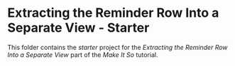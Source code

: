 # Extracting the Reminder Row Into a Separate View - Starter

This folder contains the _starter_ project for the _Extracting the Reminder Row Into a Separate View_ part of the _Make It So_ tutorial.